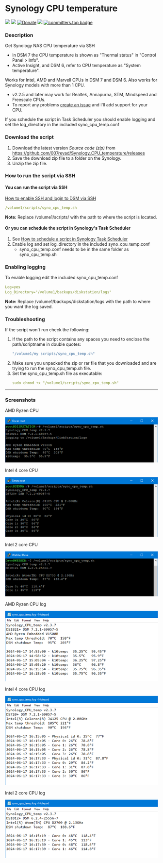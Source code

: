 # Synology CPU temperature

<a href="https://github.com/007revad/Synology_CPU_temperature/releases"><img src="https://img.shields.io/github/release/007revad/Synology_CPU_temperature.svg"></a>
<a href="https://hits.seeyoufarm.com"><img src="https://hits.seeyoufarm.com/api/count/incr/badge.svg?url=https%3A%2F%2Fgithub.com%2F007revad%2FSynology_CPU_temperature&count_bg=%2379C83D&title_bg=%23555555&icon=&icon_color=%23E7E7E7&title=views&edge_flat=false"/></a>
[![Donate](https://img.shields.io/badge/Donate-PayPal-green.svg)](https://www.paypal.com/paypalme/007revad)
[![](https://img.shields.io/static/v1?label=Sponsor&message=%E2%9D%A4&logo=GitHub&color=%23fe8e86)](https://github.com/sponsors/007revad)
[![committers.top badge](https://user-badge.committers.top/australia/007revad.svg)](https://user-badge.committers.top/australia/007revad)

### Description

Get Synology NAS CPU temperature via SSH

- In DSM 7 the CPU temperature is shown as "Thermal status" in "Control Panel > Info".
- Active Insight, and DSM 6, refer to CPU temperature as "System temperature".

Works for Intel, AMD and Marvell CPUs in DSM 7 and DSM 6. Also works for Synology models with more than 1 CPU.

- v2.2.5 and later may work for Realtek, Annapurna, STM, Mindspeed and Freescale CPUs.
- To report any problems [create an issue](https://github.com/007revad/Synology_CPU_temperature/issues) and I'll add support for your CPU. 

If you schedule the script in Task Scheduler you should enable logging and set the log_directory in the included syno_cpu_temp.conf

### Download the script

1. Download the latest version _Source code (zip)_ from https://github.com/007revad/Synology_CPU_temperature/releases
2. Save the download zip file to a folder on the Synology.
3. Unzip the zip file.

### How to run the script via SSH

#### You can run the script via SSH

[How to enable SSH and login to DSM via SSH](https://kb.synology.com/en-global/DSM/tutorial/How_to_login_to_DSM_with_root_permission_via_SSH_Telnet)

```YAML
/volume1/scripts/syno_cpu_temp.sh
```

**Note:** Replace /volume1/scripts/ with the path to where the script is located.

#### Or you can schedule the script in Synology's Task Scheduler

1. See <a href=how_to_schedule.md/>How to schedule a script in Synology Task Scheduler</a>
2. Enable log and set log_directory in the included syno_cpu_temp.conf
    - syno_cpu_temp.conf needs to be in the same folder as syno_cpu_temp.sh

### Enabling logging

To enable logging edit the included syno_cpu_temp.conf

```YAML
Log=yes
Log_Directory="/volume1/backups/diskstation/logs"
```

**Note:** Replace /volume1/backups/diskstation/logs with the path to where you want the log saved.

### Troubleshooting

If the script won't run check the following:

1. If the path to the script contains any spaces you need to enclose the path/scriptname in double quotes:
   ```YAML
   "/volume1/my scripts/syno_cpu_temp.sh"
   ```
2. Make sure you unpacked the zip or rar file that you downloaded and are trying to run the syno_cpu_temp.sh file.
3. Set the syno_cpu_temp.sh file as executable:
   ```YAML
   sudo chmod +x "/volume1/scripts/syno_cpu_temp.sh"
   ```

-----
### Screenshots

<p align="left">AMD Ryzen CPU</p>
<p align="left"><img src="/images/amd-3.png"></p>

<p align="left">Intel 4 core CPU</p>
<p align="left"><img src="/images/intel_4core-3.png"></p>

<p align="left">Intel 2 core CPU</p>
<p align="left"><img src="/images/intel_2core-3.png"></p>

<p align="left">AMD Ryzen CPU log</p>
<p align="left"><img src="/images/amd-log.png"></p>

<p align="left">Intel 4 core CPU log</p>
<p align="left"><img src="/images/celeron-log.png"></p>

<p align="left">Intel 2 core CPU log</p>
<p align="left"><img src="/images/atom-log.png"></p>

